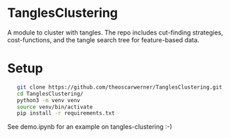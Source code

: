 # TanglesClustering

A module to cluster with tangles. The repo includes cut-finding strategies, cost-functions, and the tangle search tree for feature-based data.

# Setup

```bash
   git clone https://github.com/theoscarwerner/TanglesClustering.git
   cd TanglesClustering/
   python3 -m venv venv
   source venv/bin/activate
   pip install -r requirements.txt

```

See demo.ipynb for an example on tangles-clustering :-)
